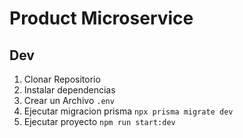# Product Microservice

## Dev

1. Clonar Repositorio
2. Instalar dependencias
3. Crear un Archivo `.env`
4. Ejecutar migracion prisma `npx prisma migrate dev`
5. Ejecutar proyecto `npm run start:dev`
